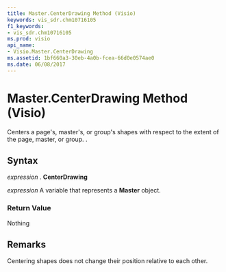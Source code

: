 ```yaml
---
title: Master.CenterDrawing Method (Visio)
keywords: vis_sdr.chm10716105
f1_keywords:
- vis_sdr.chm10716105
ms.prod: visio
api_name:
- Visio.Master.CenterDrawing
ms.assetid: 1bf660a3-30eb-4a0b-fcea-66d0e0574ae0
ms.date: 06/08/2017
---
```



# Master.CenterDrawing Method (Visio)

Centers a page's, master's, or group's shapes with respect to the extent of the page, master, or group. .


## Syntax

 _expression_ . **CenterDrawing**

 _expression_ A variable that represents a **Master** object.


### Return Value

Nothing


## Remarks

Centering shapes does not change their position relative to each other.



